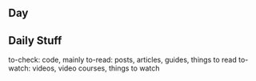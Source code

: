 ## Day 

## Daily Stuff

  to-check: code, mainly
  to-read: posts, articles, guides, things to read
  to-watch: videos, video courses, things to watch

### 